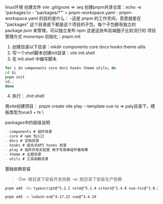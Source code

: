 linux环境
创建文件 vim .gitignore => :wq
创建pnpm共享仓库：echo -e 'packages:\n - "packages/*"' > pnpm-workspace.yaml
    - pnpm-workspace.yaml 的目的是什么：
     -这是 pnpm 的工作空间，意思就是在 "packages" 这个目录底下都是这个项目的子包，每个子包都有独立的package.json 来管理，可以独立发布 npm 这是这些年前端圈子比较流行的 项目管理方式 monorepo
初始化：pnpm init

1. 创建目录以下目录：mkdir components core docs hooks theme utils
2. 写一个shell脚本创建init目录：vim init.shell
3. 在 init.shell 中编写脚本
~~~sh
for i in components core docs hooks theme utils; do
cd $i
pnpm init
cd..
done
~~~
4. 执行：./init.shell

用vite创建项目： pnpm create vite play --template vue-ts => paly目录下，模板类型为vue3 + ts \

packages中的层级说明
~~~md
- components # 组件目录
- core # npm 包入口
- docs # 文档目录
- hooks # 组合式API hooks 目录
- play # 组件开发实验室 用于写简单组件看效果
- theme # 主题目录
- utils # 工具函数目录
~~~

基础依赖安装
> -Dw: 根目录下安装开发依赖
> -w: 根目录下安装生产依赖
~~~sh
pnpm add -Dw typescript@^5.2.2 vite@^5.1.4 vitest@^1.4.0 vue-tsc@^1.8.27 postcss-color-mix@^1.1.0 postcss-each@^1.1.0 postcss-each-variables@^0.3.0 postcss-for@^2.1.1 postcss-nested@^6.0.1 @types/node@^20.11.20 @types/lodash-es@^4.17.12 @vitejs/plugin-vue@^5.0.4 @vitejs/plugin-vue-jsx@^3.1.0 @vue/tsconfig@^0.5.1

pnpm add -w lodash-es@^4.17.21 vue@^3.4.19
~~~
